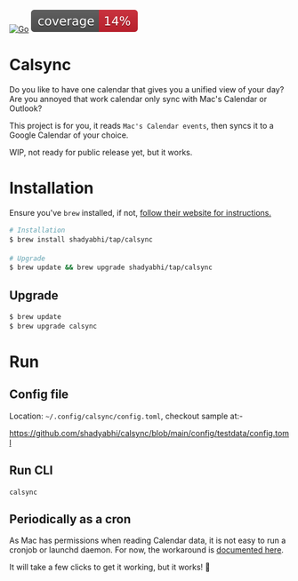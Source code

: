 [![Go](https://github.com/shadyabhi/calsync/actions/workflows/go.yml/badge.svg)](https://github.com/shadyabhi/calsync/actions/workflows/go.yml) ![coverage](https://raw.githubusercontent.com/shadyabhi/calsync/badges/.badges/main/coverage.svg)

# Calsync

Do you like to have one calendar that gives you a unified view of your day?
Are you annoyed that work calendar only sync with Mac's Calendar or Outlook?

This project is for you, it reads `Mac's Calendar events`, then syncs it to a Google Calendar of your choice.

WIP, not ready for public release yet, but it works.

# Installation

Ensure you've `brew` installed, if not, [follow their website for instructions.](https://brew.sh/)

```bash
# Installation
$ brew install shadyabhi/tap/calsync

# Upgrade
$ brew update && brew upgrade shadyabhi/tap/calsync
```

## Upgrade

```bash
$ brew update
$ brew upgrade calsync
```

# Run

## Config file

Location: `~/.config/calsync/config.toml`, checkout sample at:-

https://github.com/shadyabhi/calsync/blob/main/config/testdata/config.toml

## Run CLI

```
calsync
```

## Periodically as a cron

As Mac has permissions when reading Calendar data, it is not easy to run a cronjob or launchd daemon.
For now, the workaround is [documented here](https://github.com/shadyabhi/calsync/wiki/MacOS-Cronjob).

It will take a few clicks to get it working, but it works! 🎉
